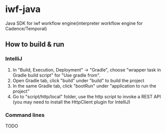 # iwf-java
Java SDK for iwf workflow engine(interpreter workflow engine for Cadence/Temporal)

## How to build & run 

### IntelliJ
1. In "Build, Execution, Deployment" -> "Gradle", choose "wrapper task in Gradle build script" for "Use gradle from".
2. Open Gradle tab, click "build" under "build" to build the project
3. In the same Gradle tab, click "bootRun" under "application to run the project"
4. Go to "script/http/local" folder, use the http script to invoke a REST API (you may need to install the HttpClient plugin for IntelliJ)

### Command lines
TODO